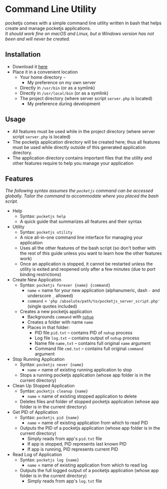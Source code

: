 # Command Line Utility
pocketjs comes with a simple command line utility written in bash that helps create and manage pocketjs applications.  
*It should work fine on macOS and Linux, but a Windows version has not been and will never be created.*

## Installation
  - Download it [here](https://github.com/anuvgupta/pocketjs/blob/master/pocketjs)
  - Place it in a convenient location
     - Your home directory `~`
         - My preference on my own server
     - Directly in `/usr/bin` (or as a symlink)
     - Directly in `/usr/local/bin` (or as a symlink)
     - The project directory (where server script `server.php` is located)
         - My preference during development

## Usage
  - All features must be used while in the project directory (where server script `server.php` is located)
  - The pocketjs application directory will be created here; thus all features must be used while directly outside of this generated application directory.
  - The application directory contains important files that the utility and other features require to help you manage your application

## Features
*The following syntax assumes the `pocketjs` command can be accessed globally. Tailor the command to accommodate where you placed the bash script.*
  - Help
     - Syntax: `pocketjs help`
     - A quick guide that summarizes all features and their syntax
  - Utility
     - Syntax: `pocketjs utility`
     - A nice all-in-one command line interface for managing your application
     - Uses all the other features of the bash script (so don't bother with the rest of this guide unless you want to learn how the other features work)
     - Once an application is stopped, it cannot be restarted unless the utility is exited and reopened only after a few minutes (due to port binding restrictions)
  - Create New Application
     - Syntax: `pocketjs forever {name} {command}`
         - `name` = name for your new application (alphanumeric, dash `-` and underscore `_` allowed)
         - `command` = `'php /absolute/path/to/pocketjs_server_script.php'` (single quotes included)
     - Creates a new pocketjs application
         - Backgrounds `command` with [`nohup`](https://linux.101hacks.com/unix/nohup-command/)
         - Creates a folder with name `name`
         - Places in that folder:
             - PID file `pid.txt` – contains PID of `nohup` process
             - Log file `log.txt` – contains output of `nohup` process
             - Name file `name,txt` – contains full original `name` argument
             - Command file `cmd.txt` – contains full original `command` argument
  - Stop Running Application
     - Syntax: `pocketjs never {name}`
         - `name` = name of existing running application to stop
     - Stops a running pocketjs application (whose app folder is in the current directory)
  - Clean Up Stopped Application
     - Syntax: `pocketjs cleanup {name}`
         - `name` = name of existing stopped application to delete
     - Deletes files and folder of stopped pocketjs application (whose app folder is in the current directory)
  - Get PID of Application
     - Syntax: `pocketjs pid {name}`
         - `name` = name of existing application from which to read PID
     - Outputs the PID of a pocketjs application (whose app folder is in the current directory)
         - Simply reads from app's `pid.txt` file
         - If app is stopped, PID represents last known PID
         - If app is running, PID represents current PID
  - Read Log of Application
     - Syntax: `pocketjs log {name}`
         - `name` = name of existing application from which to read log
     - Outputs the full logged output of a pocketjs application (whose app folder is in the current directory)
         - Simply reads from app's `log.txt` file
